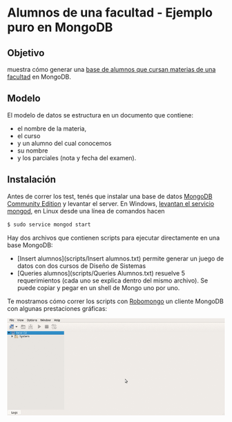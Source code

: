 # Alumnos de una facultad - Ejemplo puro en MongoDB

## Objetivo
muestra cómo generar una [base de alumnos que cursan materias de una facultad](https://github.com/uqbar-project/eg-alumnos-mongodb/wiki/Enunciado-Alumnos) en MongoDB.

## Modelo
El modelo de datos se estructura en un documento que contiene: 

* el nombre de la materia, 
* el curso 
* y un alumno del cual conocemos 
 * su nombre 
 * y los parciales (nota y fecha del examen).
 
## Instalación
Antes de correr los test, tenés que instalar una base de datos [MongoDB Community Edition](https://www.mongodb.com/) y levantar el server. En Windows, [levantan el servicio mongod](https://docs.mongodb.com/manual/tutorial/install-mongodb-on-windows/), en Linux desde una línea de comandos hacen

```bash
$ sudo service mongod start
```

Hay dos archivos que contienen scripts para ejecutar directamente en una base MongoDB:

* [Insert alumnos](scripts/Insert alumnos.txt) permite generar un juego de datos con dos cursos de Diseño de Sistemas
* [Queries alumnos](scripts/Queries Alumnos.txt) resuelve 5 requerimientos (cada uno se explica dentro del mismo archivo). Se puede copiar y pegar en un shell de Mongo uno por uno.

Te mostramos cómo correr los scripts con [Robomongo](https://robomongo.org/) un cliente MongoDB con algunas prestaciones gráficas:

![video](video/demo.gif)
